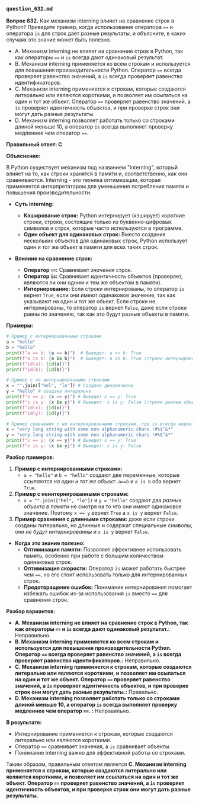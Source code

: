 ### `question_632.md`

**Вопрос 632.** Как механизм interning влияет на сравнение строк в Python? Приведите пример, когда использование оператора `==` и оператора `is` для строк дает разные результаты, и объясните, в каких случаях это знание может быть полезно.

-   A. Механизм interning не влияет на сравнение строк в Python, так как операторы `==` и `is` всегда дают одинаковый результат.
-   B. Механизм interning применяется ко всем строкам и используется для повышения производительности Python. Оператор `==` всегда проверяет равенство значений, а `is` всегда проверяет равенство идентификаторов.
-   C. Механизм interning применяется к строкам, которые создаются литерально или  являются короткими, и позволяет им ссылаться на один и тот же объект. Оператор `==` проверяет равенство значений, а `is` проверяет идентичность объектов, и при проверке строк они могут дать разные результаты.
-   D. Механизм interning позволяет работать только со строками длиной меньше 10, а оператор `is` всегда выполняет проверку медленнее чем оператор `==`.

**Правильный ответ: C**

**Объяснение:**

В Python существует механизм под названием "interning", который влияет на то, как строки хранятся в памяти и, соответственно, как они сравниваются. Interning - это техника оптимизации, которая применяется интерпретатором для уменьшения потребления памяти и повышения производительности.

*   **Суть interning:**
    *   **Кэширование строк:** Python интернирует (кэширует) короткие строки, строки, состоящие только из буквенно-цифровых символов и строк, которые часто используются в программе.
    *   **Один объект для одинаковых строк:** Вместо создания нескольких объектов для одинаковых строк, Python использует один и тот же объект в памяти для всех таких строк.

*   **Влияние на сравнение строк:**
    *   **Оператор `==`:** Сравнивает *значения* строк.
    *   **Оператор `is`:** Сравнивает *идентичность* объектов (проверяет, являются ли они одним и тем же объектом в памяти).
    *   **Интернирование:** Если строки интернированы, то оператор `is` вернет `True`, если они  имеют одинаковое значение, так как  указывают на один и тот же обьект.  Если строки не интернированы, то оператор `is` вернет `False`, даже если строки равны по значению, так как это будут разные объекты в памяти.

**Примеры:**

```python
# Пример с интернированными строками
a = "hello"
b = "hello"
print(f"a == b: {a == b}")  # Выведет: a == b: True
print(f"a is b: {a is b}")  # Выведет: a is b: True (строки интернированы)
print(f"id(a): {id(a)}")
print(f"id(b): {id(b)}")

# Пример с не интернированными строками
x = "".join(["hel", "lo"]) # Создано динамически
y = "hello" # создана литерально
print(f"x == y: {x == y}") # Выведет x == y: True
print(f"x is y: {x is y}") # Выведет: x is y: False (строки разные объекты)
print(f"id(x): {id(x)}")
print(f"id(y): {id(y)}")

# Пример сравнения с не интернированными строками, где is всегда вернет False
x = "very long string with some non alphanumeric chars !#%$^&*"
y = "very long string with some non alphanumeric chars !#%$^&*"
print(f"x == y: {x == y}") # Выведет x == y: True
print(f"x is y: {x is y}") # Выведет: x is y: False
```

**Разбор примеров:**
1.  **Пример с интернированными строками:**
    *  `a = "hello"` и `b = "hello"` создают две переменные, которые *ссылаются на один и тот же объект*. `a==b` и `a is b` оба вернет `True`.
2.  **Пример с неинтернированными строками:**
     * `x = "".join(["hel", "lo"])` и `y = "hello"`  создают два *разных объекта в памяти*  не смотря на то что они имеют одинаковое значение. Поэтому `x == y` вернет `True` а  `x is y` вернет `False`.
3.  **Пример сравнения с длинными строками:**  даже если строки созданы литерально, но длинные и содержат специальные символы, они *не будут интернированны* и `x is y` вернет `False`.

*  **Когда это знание полезно:**
   *   **Оптимизация памяти:**  Позволяет эффективнее использовать память, особенно при работе с большим количеством одинаковых строк.
    *   **Оптимизация скорости:** Оператор `is` может работать быстрее чем  `==`, но его  стоит использовать только для  интернированных строк.
   *    **Предотвращение ошибок:** Понимание интернирования помогает избежать ошибок из-за использования  `is`  вместо `==` для сравнения строк.

**Разбор вариантов:**
*  **A. Механизм interning не влияет на сравнение строк в Python, так как операторы `==` и `is` всегда дают одинаковый результат.:** Неправильно.
*  **B. Механизм interning применяется ко всем строкам и используется для повышения производительности Python. Оператор `==` всегда проверяет равенство значений, а `is` всегда проверяет равенство идентификаторов.:** Неправильно.
*   **C. Механизм interning применяется к строкам, которые создаются литерально или  являются короткими, и позволяет им ссылаться на один и тот же объект. Оператор `==` проверяет равенство значений, а `is` проверяет идентичность объектов, и при проверке строк они могут дать разные результаты.:** Правильно.
*  **D. Механизм interning позволяет работать только со строками длиной меньше 10, а оператор `is` всегда выполняет проверку медленнее чем оператор `==`. :** Неправильно.

**В результате:**
*   Интернирование применяется к строкам,  которые создаются литерально или являются короткими.
*   Оператор  `==` сравнивает значения, а `is` сравнивает объекты.
*  Понимание interning важно для эффективной работы со строками.

Таким образом, правильным ответом является **C. Механизм interning применяется к строкам, которые создаются литерально или  являются короткими, и позволяет им ссылаться на один и тот же объект. Оператор `==` проверяет равенство значений, а `is` проверяет идентичность объектов, и при проверке строк они могут дать разные результаты.**

